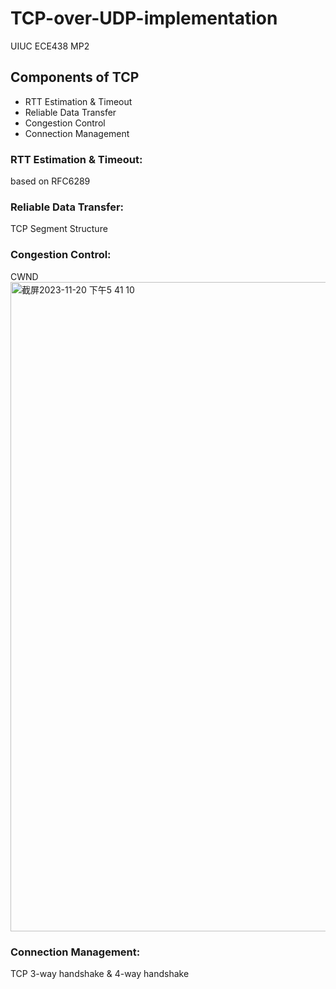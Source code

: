 # TCP-over-UDP-implementation

UIUC ECE438 MP2

## Components of TCP
- RTT Estimation & Timeout
- Reliable Data Transfer
- Congestion Control
- Connection Management

### RTT Estimation & Timeout: 
based on RFC6289

### Reliable Data Transfer: 
TCP Segment Structure

### Congestion Control: 
CWND
<img width="1039" alt="截屏2023-11-20 下午5 41 10" src="https://github.com/emmaleee789/TCP-over-UDP-implementation/assets/112675973/89fe9d14-c5e5-4d2e-ad61-8bb32776a4a4">

### Connection Management: 
TCP 3-way handshake & 4-way handshake
